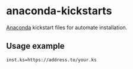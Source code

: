 # anaconda-kickstarts
[Anaconda](https://fedoraproject.org/wiki/Anaconda) kickstart files for automate installation.
## Usage example
```
inst.ks=https://address.to/your.ks
```
